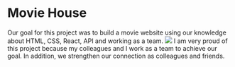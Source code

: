 # Movie House
Our goal for this project was to build a movie website using our knowledge about HTML, CSS, React, API and working as a team.
<img src="src/images/MovieHouse.gif" />
I am very proud of this project because my colleagues and I work as a team to achieve our goal. In addition, we strengthen our connection as colleagues and friends.
